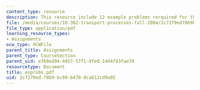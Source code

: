 ```yaml
---
content_type: resource
description: This resource include 12 example problems rerquired for the course.
file: /media/courses/10-302-transport-processes-fall-2004/2c7279ed7869bc9964708ca612cd9a85_exprobs.pdf
file_type: application/pdf
learning_resource_types:
- Assignments
ocw_type: OCWFile
parent_title: Assignments
parent_type: CourseSection
parent_uid: e768ed94-4857-57f1-dfe8-1444f83fae39
resourcetype: Document
title: exprobs.pdf
uid: 2c7279ed-7869-bc99-6470-8ca612cd9a85
---
```

